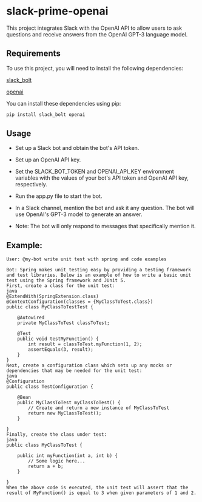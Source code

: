 # slack-prime-openai

This project integrates Slack with the OpenAI API to allow users to ask questions and receive answers from the OpenAI GPT-3 language model.

## Requirements
To use this project, you will need to install the following dependencies:

[slack_bolt](https://pypi.org/project/slack-bolt)

[openai](https://pypi.org/project/openai)

You can install these dependencies using pip:

```bash
pip install slack_bolt openai
```

## Usage

* Set up a Slack bot and obtain the bot's API token.
* Set up an OpenAI API key.
* Set the SLACK_BOT_TOKEN and OPENAI_API_KEY environment variables with the values of your bot's API token and OpenAI API key, respectively.
* Run the app.py file to start the bot.
* In a Slack channel, mention the bot and ask it any question. The bot will use OpenAI's GPT-3 model to generate an answer.

* Note: The bot will only respond to messages that specifically mention it.

## Example:

```
User: @my-bot write unit test with spring and code examples
```

```
Bot: Spring makes unit testing easy by providing a testing framework and test libraries. Below is an example of how to write a basic unit test using the Spring framework and JUnit 5.
First, create a class for the unit test:
java
@ExtendWith(SpringExtension.class)
@ContextConfiguration(classes = {MyClassToTest.class})
public class MyClassToTestTest { 

    @Autowired
    private MyClassToTest classToTest;

    @Test
    public void testMyFunction() {
        int result = classToTest.myFunction(1, 2);
        assertEquals(3, result);
    }
}
Next, create a configuration class which sets up any mocks or dependencies that may be needed for the unit test:
java
@Configuration
public class TestConfiguration {

    @Bean
    public MyClassToTest myClassToTest() {
        // Create and return a new instance of MyClassToTest
        return new MyClassToTest();
    }

}
Finally, create the class under test:
java
public class MyClassToTest {
    
    public int myFunction(int a, int b) {
        // Some logic here...
        return a + b;
    }

}
When the above code is executed, the unit test will assert that the result of MyFunction() is equal to 3 when given parameters of 1 and 2.
```